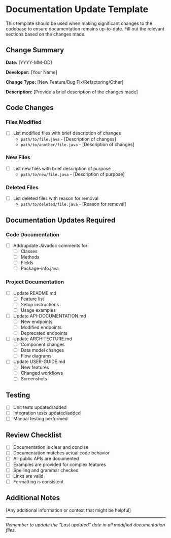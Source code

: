 # Documentation Update Template

This template should be used when making significant changes to the codebase to ensure documentation remains up-to-date. Fill out the relevant sections based on the changes made.

## Change Summary

**Date:** [YYYY-MM-DD]

**Developer:** [Your Name]

**Change Type:** [New Feature/Bug Fix/Refactoring/Other]

**Description:**
[Provide a brief description of the changes made]

## Code Changes

### Files Modified

- [ ] List modified files with brief description of changes
  - `path/to/file.java` - [Description of changes]
  - `path/to/another/file.java` - [Description of changes]

### New Files

- [ ] List new files with brief description of purpose
  - `path/to/new/file.java` - [Description of purpose]

### Deleted Files

- [ ] List deleted files with reason for removal
  - `path/to/deleted/file.java` - [Reason for removal]

## Documentation Updates Required

### Code Documentation

- [ ] Add/update Javadoc comments for:
  - [ ] Classes
  - [ ] Methods
  - [ ] Fields
  - [ ] Package-info.java

### Project Documentation

- [ ] Update README.md
  - [ ] Feature list
  - [ ] Setup instructions
  - [ ] Usage examples

- [ ] Update API-DOCUMENTATION.md
  - [ ] New endpoints
  - [ ] Modified endpoints
  - [ ] Deprecated endpoints

- [ ] Update ARCHITECTURE.md
  - [ ] Component changes
  - [ ] Data model changes
  - [ ] Flow diagrams

- [ ] Update USER-GUIDE.md
  - [ ] New features
  - [ ] Changed workflows
  - [ ] Screenshots

## Testing

- [ ] Unit tests updated/added
- [ ] Integration tests updated/added
- [ ] Manual testing performed

## Review Checklist

- [ ] Documentation is clear and concise
- [ ] Documentation matches actual code behavior
- [ ] All public APIs are documented
- [ ] Examples are provided for complex features
- [ ] Spelling and grammar checked
- [ ] Links are valid
- [ ] Formatting is consistent

## Additional Notes

[Any additional information or context that might be helpful]

---

*Remember to update the "Last updated" date in all modified documentation files.*
